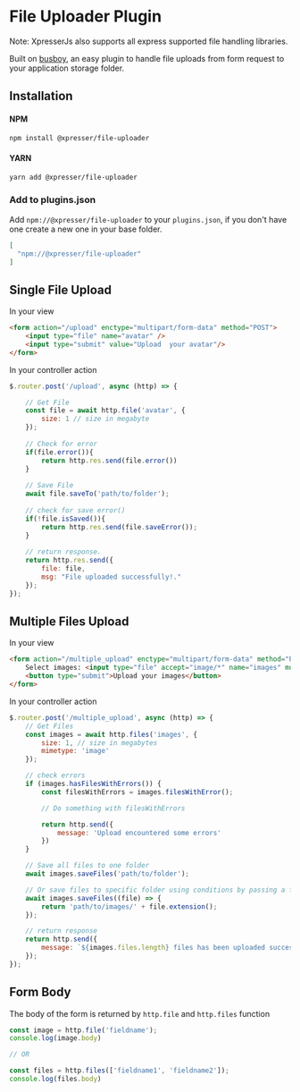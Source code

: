# File Uploader Plugin
Note: XpresserJs also supports all express supported file handling libraries.

Built on [busboy](https://npmjs.com/package/busboy), an easy plugin to handle file uploads from form request to your application storage folder.


## Installation
#### NPM
```sh
npm install @xpresser/file-uploader
```
#### YARN
```sh
yarn add @xpresser/file-uploader
```

### Add to plugins.json
Add `npm://@xpresser/file-uploader` to your `plugins.json`,  if you don't have one create a new one in your base folder.

```json
[
  "npm://@xpresser/file-uploader"
]
```

## Single File Upload
In your view
```html
<form action="/upload" enctype="multipart/form-data" method="POST">
    <input type="file" name="avatar" />
    <input type="submit" value="Upload  your avatar"/>
</form>
```

In your controller action
```javascript
$.router.post('/upload', async (http) => {

    // Get File
    const file = await http.file('avatar', {
        size: 1 // size in megabyte
    });
    
    // Check for error
    if(file.error()){
        return http.res.send(file.error())
    }
    
    // Save File
    await file.saveTo('path/to/folder');
    
    // check for save error()
    if(!file.isSaved()){
        return http.res.send(file.saveError());
    }
    
    // return response.
    return http.res.send({
        file: file,
        msg: "File uploaded successfully!."   
    });
});
```

## Multiple Files Upload
In your view
```html
<form action="/multiple_upload" enctype="multipart/form-data" method="POST">
    Select images: <input type="file" accept="image/*" name="images" multiple>
    <button type="submit">Upload your images</button>
</form>
```

In your controller action
```javascript
$.router.post('/multiple_upload', async (http) => {
    // Get Files
    const images = await http.files('images', {
        size: 1, // size in megabytes
        mimetype: 'image'
    });

    // check errors
    if (images.hasFilesWithErrors()) {
        const filesWithErrors = images.filesWithError();

        // Do something with filesWithErrors

        return http.send({
            message: 'Upload encountered some errors'
        })
    }   

    // Save all files to one folder
    await images.saveFiles('path/to/folder');

    // Or save files to specific folder using conditions by passing a function
    await images.saveFiles((file) => {
        return 'path/to/images/' + file.extension();
    });

    // return response
    return http.send({
        message: `${images.files.length} files has been uploaded successfully!.`
    });
});
```

## Form Body
The body of the form is returned by `http.file` and `http.files` function
```javascript
const image = http.file('fieldname');
console.log(image.body)

// OR

const files = http.files(['fieldname1', 'fieldname2']);
console.log(files.body)
```